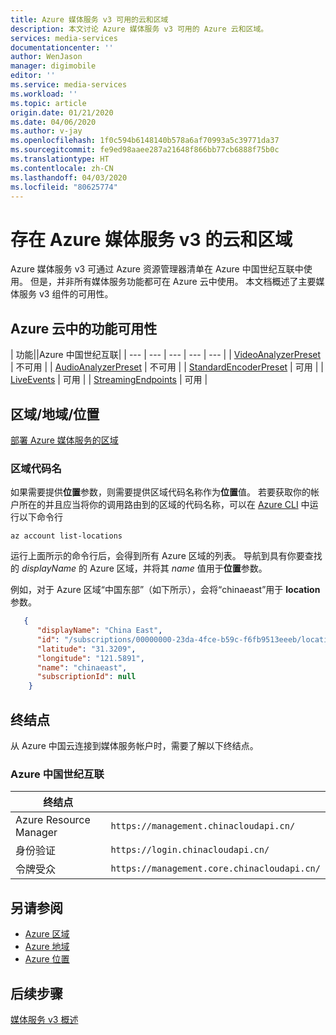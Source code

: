```yaml
---
title: Azure 媒体服务 v3 可用的云和区域
description: 本文讨论 Azure 媒体服务 v3 可用的 Azure 云和区域。
services: media-services
documentationcenter: ''
author: WenJason
manager: digimobile
editor: ''
ms.service: media-services
ms.workload: ''
ms.topic: article
origin.date: 01/21/2020
ms.date: 04/06/2020
ms.author: v-jay
ms.openlocfilehash: 1f0c594b6148140b578a6af70993a5c39771da37
ms.sourcegitcommit: fe9ed98aaee287a21648f866bb77cb6888f75b0c
ms.translationtype: HT
ms.contentlocale: zh-CN
ms.lasthandoff: 04/03/2020
ms.locfileid: "80625774"
---
```

# <a name="clouds-and-regions-in-which-azure-media-services-v3-exists"></a>存在 Azure 媒体服务 v3 的云和区域

Azure 媒体服务 v3 可通过 Azure 资源管理器清单在 Azure 中国世纪互联中使用。 但是，并非所有媒体服务功能都可在 Azure 云中使用。 本文档概述了主要媒体服务 v3 组件的可用性。

## <a name="feature-availability-in-azure-clouds"></a>Azure 云中的功能可用性

| 功能||Azure 中国世纪互联|
| --- | --- | --- | --- | --- |
| [VideoAnalyzerPreset](analyzing-video-audio-files-concept.md) | 不可用 |
| [AudioAnalyzerPreset](analyzing-video-audio-files-concept.md) | 不可用 |
| [StandardEncoderPreset](encoding-concept.md) | 可用 |
| [LiveEvents](live-streaming-overview.md) | 可用 |
| [StreamingEndpoints](streaming-endpoint-concept.md) | 可用 |

## <a name="regionsgeographieslocations"></a>区域/地域/位置

[部署 Azure 媒体服务的区域](https://azure.microsoft.com/global-infrastructure/services/?regions=china-non-regional,china-east,china-east-2,china-north,china-north-2&products=media-services)

### <a name="region-code-name"></a>区域代码名

如果需要提供**位置**参数，则需要提供区域代码名称作为**位置**值。 若要获取你的帐户所在的并且应当将你的调用路由到的区域的代码名称，可以在 [Azure CLI](/cli/?view=azure-cli-latest) 中运行以下命令行

```azurecli
az account list-locations
```

运行上面所示的命令行后，会得到所有 Azure 区域的列表。 导航到具有你要查找的 *displayName* 的 Azure 区域，并将其 *name* 值用于**位置**参数。

例如，对于 Azure 区域“中国东部”（如下所示），会将“chinaeast”用于 **location** 参数。

```json
   {
      "displayName": "China East",
      "id": "/subscriptions/00000000-23da-4fce-b59c-f6fb9513eeeb/locations/chinaeast",
      "latitude": "31.3209",
      "longitude": "121.5891",
      "name": "chinaeast",
      "subscriptionId": null
    }
```

## <a name="endpoints"></a>终结点  

从 Azure 中国云连接到媒体服务帐户时，需要了解以下终结点。

### <a name="azure-china-21vianet"></a>Azure 中国世纪互联

|终结点||
| --- | --- |
| Azure Resource Manager | `https://management.chinacloudapi.cn/` |
| 身份验证 | `https://login.chinacloudapi.cn/` |
| 令牌受众 |  `https://management.core.chinacloudapi.cn/` |

## <a name="see-also"></a>另请参阅

* [Azure 区域](https://azure.microsoft.com/global-infrastructure/regions/)
* [Azure 地域](https://azure.microsoft.com/global-infrastructure/geographies/)
* [Azure 位置](https://azure.microsoft.com/global-infrastructure/locations/)

## <a name="next-steps"></a>后续步骤

[媒体服务 v3 概述](media-services-overview.md)
